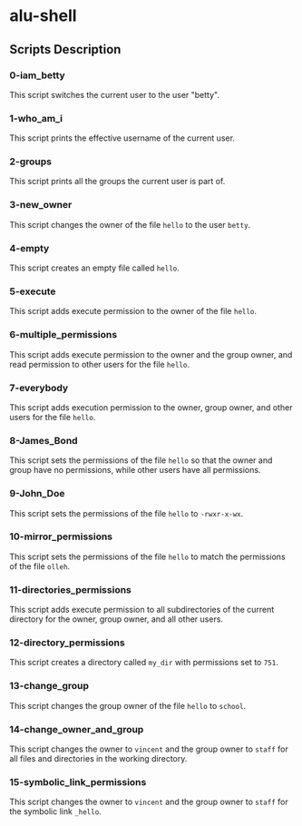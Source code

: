 # alu-shell

## Scripts Description

### 0-iam_betty
This script switches the current user to the user "betty".

### 1-who_am_i
This script prints the effective username of the current user.

### 2-groups
This script prints all the groups the current user is part of.

### 3-new_owner
This script changes the owner of the file `hello` to the user `betty`.

### 4-empty
This script creates an empty file called `hello`.

### 5-execute
This script adds execute permission to the owner of the file `hello`.

### 6-multiple_permissions
This script adds execute permission to the owner and the group owner, and read permission to other users for the file `hello`.

### 7-everybody
This script adds execution permission to the owner, group owner, and other users for the file `hello`.

### 8-James_Bond
This script sets the permissions of the file `hello` so that the owner and group have no permissions, while other users have all permissions.

### 9-John_Doe
This script sets the permissions of the file `hello` to `-rwxr-x-wx`.

### 10-mirror_permissions
This script sets the permissions of the file `hello` to match the permissions of the file `olleh`.

### 11-directories_permissions
This script adds execute permission to all subdirectories of the current directory for the owner, group owner, and all other users.

### 12-directory_permissions
This script creates a directory called `my_dir` with permissions set to `751`.

### 13-change_group
This script changes the group owner of the file `hello` to `school`.

### 14-change_owner_and_group
This script changes the owner to `vincent` and the group owner to `staff` for all files and directories in the working directory.

### 15-symbolic_link_permissions
This script changes the owner to `vincent` and the group owner to `staff` for the symbolic link `_hello`.


